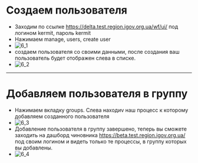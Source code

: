 # Создаем пользователя
* Заходим по ссылке https://delta.test.region.igov.org.ua/wf/ui/ под логином kermit, пароль kermit
* Нажимаем manage, users, create user
* ![6_1](https://github.com/e-government-ua/i/blob/test/doc/bp/img/6_1.JPG)
* создаем пользователя со своими данными, после создания ваш пользователь будет отображен слева в списке.
* ![6_2](https://github.com/e-government-ua/i/blob/test/doc/bp/img/6_2.jpg)
***
# Добавляем пользователя в группу
* Нажимаем вкладку groups. Слева находиv наш процесс к которому добавляем созданного пользователя 
* ![6_3](https://github.com/e-government-ua/i/blob/test/doc/bp/img/6_3.jpg)
* Добавление пользователя в группу завершено, теперь вы сможете заходить на дашборд чиновника https://beta.test.region.igov.org.ua/ под своим логином и видеть только те процессы, в группу которых вы добавлены.
* ![6_4](https://github.com/e-government-ua/i/blob/test/doc/bp/img/6_4.jpg)

